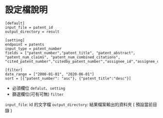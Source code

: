 # 設定檔說明

```config
[default]
input_file = patent_id
output_directory = result

[setting]
endpoint = patents
input_type = patent_number 
fields = ["patent_number","patent_title", "patent_abstract", "patent_num_claims", "patent_num_combined_citations", "cited_patent_number","citedby_patent_number","assignee_id","assignee_organization","assignee_first_name","assignee_last_name","assignee_country"]

[filter]
date_range = ["2000-01-01", "2020-06-01"]
sort = [{"patent_number": "asc"}, {"patent_title":"desc"}]
```

* 必須欄位 `defalut`、`setting`
* 篩選欄位(可有可無) `filter`

`input_file`: id 的文字檔
`output_directory`: 結果檔案輸出的資料夾 ( 預設當前目錄 ) 
